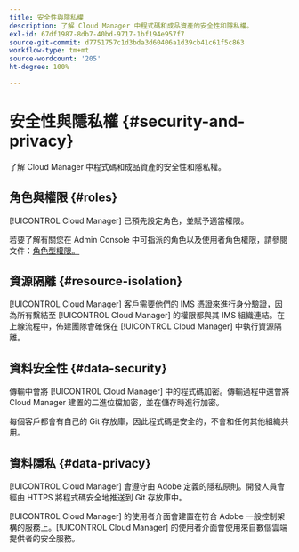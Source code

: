 ```yaml
---
title: 安全性與隱私權
description: 了解 Cloud Manager 中程式碼和成品資產的安全性和隱私權。
exl-id: 67df1987-8db7-40bd-9717-1bf194e957f7
source-git-commit: d7751757c1d3bda3d60406a1d39cb41c61f5c863
workflow-type: tm+mt
source-wordcount: '205'
ht-degree: 100%

---
```



# 安全性與隱私權 {#security-and-privacy}

了解 Cloud Manager 中程式碼和成品資產的安全性和隱私權。

## 角色與權限 {#roles}

[!UICONTROL Cloud Manager] 已預先設定角色，並賦予適當權限。 

若要了解有關您在 Admin Console 中可指派的角色以及使用者角色權限，請參閱文件：[角色型權限。](/help/requirements/role-based-permissions.md)

## 資源隔離 {#resource-isolation}

[!UICONTROL Cloud Manager] 客戶需要他們的 IMS 憑證來進行身分驗證，因為所有繫結至 [!UICONTROL Cloud Manager] 的權限都與其 IMS 組織連結。在上線流程中，佈建團隊會確保在 [!UICONTROL Cloud Manager] 中執行資源隔離。

## 資料安全性 {#data-security}

傳輸中會將 [!UICONTROL Cloud Manager] 中的程式碼加密。傳輸過程中還會將 Cloud Manager 建置的二進位檔加密，並在儲存時進行加密。

每個客戶都會有自己的 Git 存放庫，因此程式碼是安全的，不會和任何其他組織共用。

## 資料隱私 {#data-privacy}

[!UICONTROL Cloud Manager] 會遵守由 Adobe 定義的隱私原則。開發人員會經由 HTTPS 將程式碼安全地推送到 Git 存放庫中。

[!UICONTROL Cloud Manager] 的使用者介面會建置在符合 Adobe 一般控制架構的服務上。[!UICONTROL Cloud Manager] 的使用者介面會使用來自數個雲端提供者的安全服務。
